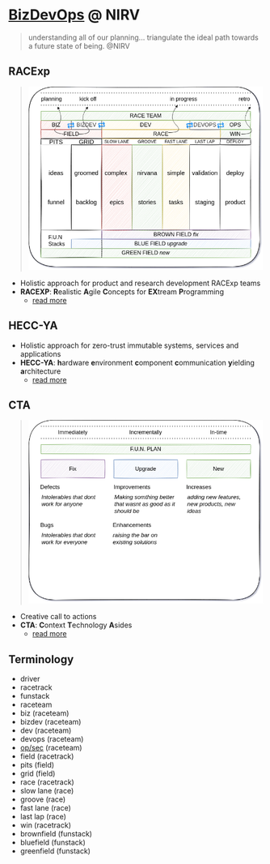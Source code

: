 # [BizDevOps](https://enterprisersproject.com/article/2019/9/devops-what-is-bizdevops) @ NIRV

> understanding all of our planning... triangulate the ideal path towards a future state of being. @NIRV

## RACExp

> ![RACE:XP racetrack](./images/racexp-racetrack.png)

- Holistic approach for product and research development RACExp teams
- **RACEXP**: **R**ealistic **A**gile **C**oncepts for **EX**tream **P**rogramming
  - [read more](./0racexp.md)

## HECC-YA

- Holistic approach for zero-trust immutable systems, services and applications
- **HECC-YA**: **h**ardware **e**nvironment **c**omponent **c**ommunication **y**ielding **a**rchitecture
  - [read more](./0heccya.md#hecc-ya-system-modeling)

## CTA

> ![NIRVai F.U.N plan](./images/racexp-fun%20plan.png)

- Creative call to actions
- **CTA**: **C**ontext **T**echnology **A**sides
  - [read more](./0cta.md)

## Terminology

- driver
- racetrack
- funstack
- raceteam
- biz (raceteam)
- bizdev (raceteam)
- dev (raceteam)
- devops (raceteam)
- [op/sec](https://www.commerce.gov/osy/programs/operations-security-opsec) (raceteam)
- field (racetrack)
- pits (field)
- grid (field)
- race (racetrack)
- slow lane (race)
- groove (race)
- fast lane (race)
- last lap (race)
- win (racetrack)
- brownfield (funstack)
- bluefield (funstack)
- greenfield (funstack)
